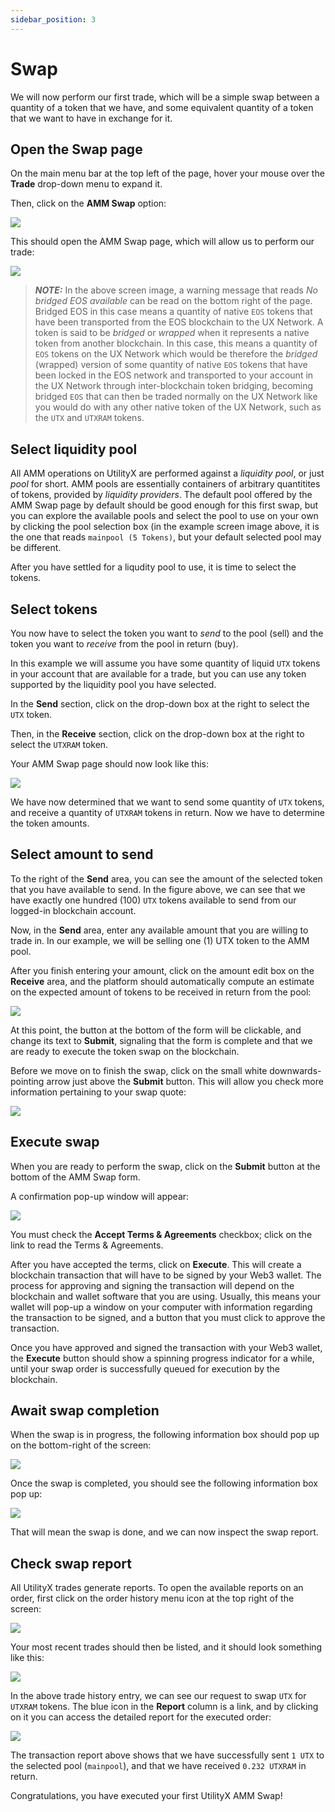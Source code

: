 ```yaml
---
sidebar_position: 3
---
```


# Swap

We will now perform our first trade, which will be a simple swap between a quantity of a token that we have, and some equivalent quantity of a token that we want to have in exchange for it.

## Open the Swap page

On the main menu bar at the top left of the page, hover your mouse over the **Trade** drop-down menu to expand it.

Then, click on the **AMM Swap** option:

![](fig/amm_swap_menu.png)

This should open the AMM Swap page, which will allow us to perform our trade:

![](fig/amm_swap.png)

> **_NOTE:_** In the above screen image, a warning message that reads _No bridged EOS available_ can be read on the bottom right of the page. Bridged EOS in this case means a quantity of native `EOS` tokens that have been transported from the EOS blockchain to the UX Network. A token is said to be _bridged_ or _wrapped_ when it represents a native token from another blockchain. In this case, this means a quantity of `EOS` tokens on the UX Network which would be therefore the _bridged_ (wrapped) version of some quantity of native `EOS` tokens that have been locked in the EOS network and transported to your account in the UX Network through inter-blockchain token bridging, becoming bridged `EOS` that can then be traded normally on the UX Network like you would do with any other native token of the UX Network, such as the `UTX` and `UTXRAM` tokens.

## Select liquidity pool

All AMM operations on UtilityX are performed against a _liquidity pool_, or just _pool_ for short. AMM pools are essentially containers of arbitrary quantitites of tokens, provided by _liquidity providers_. The default pool offered by the AMM Swap page by default should be good enough for this first swap, but you can explore the available pools and select the pool to use on your own by clicking the pool selection box (in the example screen image above, it is the one that reads `mainpool (5 Tokens)`, but your default selected pool may be different.

After you have settled for a liqudity pool to use, it is time to select the tokens. 

## Select tokens

You now have to select the token you want to _send_ to the pool (sell) and the token you want to _receive_ from the pool in return (buy).

In this example we will assume you have some quantity of liquid `UTX` tokens in your account that are available for a trade, but you can use any token supported by the liquidity pool you have selected.

In the **Send** section, click on the drop-down box at the right to select the `UTX` token.

Then, in the **Receive** section, click on the drop-down box at the right to select the `UTXRAM` token.

Your AMM Swap page should now look like this:

![](fig/amm_swap_tokens.png)

We have now determined that we want to send some quantity of `UTX` tokens, and receive a quantity of `UTXRAM` tokens in return. Now we have to determine the token amounts.

## Select amount to send

To the right of the **Send** area, you can see the amount of the selected token that you have available to send. In the figure above, we can see that we have exactly one hundred (100) `UTX` tokens available to send from our logged-in blockchain account.

Now, in the **Send** area, enter any available amount that you are willing to trade in. In our example, we will be selling one (1) UTX token to the AMM pool.

After you finish entering your amount, click on the amount edit box on the **Receive** area, and the platform should automatically compute an estimate on the expected amount of tokens to be received in return from the pool:

![](fig/amm_swap_amount.png)

At this point, the button at the bottom of the form will be clickable, and change its text to **Submit**, signaling that the form is complete and that we are ready to execute the token swap on the blockchain.

Before we move on to finish the swap, click on the small white downwards-pointing arrow just above the **Submit** button. This will allow you check more information pertaining to your swap quote:

![](fig/amm_swap_amount_detail.png)

## Execute swap

When you are ready to perform the swap, click on the **Submit** button at the bottom of the AMM Swap form.

A confirmation pop-up window will appear:

![](fig/amm_swap_confirm.png)

You must check the **Accept Terms & Agreements** checkbox; click on the link to read the Terms & Agreements.

After you have accepted the terms, click on **Execute**. This will create a blockchain transaction that will have to be signed by your Web3 wallet. The process for approving and signing the transaction will depend on the blockchain and wallet software that you are using. Usually, this means your wallet will pop-up a window on your computer with information regarding the transaction to be signed, and a button that you must click to approve the transaction. 

Once you have approved and signed the transaction with your Web3 wallet, the **Execute** button should show a spinning progress indicator for a while, until your swap order is successfully queued for execution by the blockchain.

## Await swap completion

When the swap is in progress, the following information box should pop up on the bottom-right of the screen:

![](fig/amm_swap_exec_wait.png)

Once the swap is completed, you should see the following information box pop up:

![](fig/amm_swap_exec_done.png)

That will mean the swap is done, and we can now inspect the swap report.

## Check swap report

All UtilityX trades generate reports. To open the available reports on an order, first click on the order history menu icon at the top right of the screen:

![](fig/amm_swap_report_menu.png)

Your most recent trades should then be listed, and it should look something like this:

![](fig/amm_swap_report_item.png)

In the above trade history entry, we can see our request to swap `UTX` for `UTXRAM` tokens. The blue icon in the **Report** column is a link, and by clicking on it you can access the detailed report for the executed order:

![](fig/amm_swap_report.png)

The transaction report above shows that we have successfully sent `1 UTX` to the selected pool (`mainpool`), and that we have received `0.232 UTXRAM` in return.

Congratulations, you have executed your first UtilityX AMM Swap!
